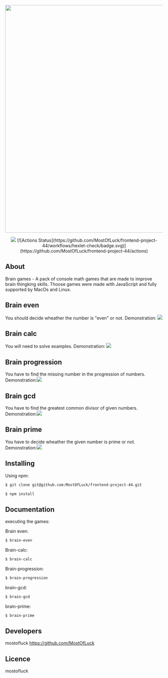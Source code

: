 

<p align="center">
      <img src="https://i.ibb.co/71VSzWp/xzxx.png" width="726">
</p>

<p align="center">
   <a href="https://codeclimate.com/github/MostOfLuck/frontend-project-44/maintainability"><img src="https://api.codeclimate.com/v1/badges/5d2f223b657ef254075f/maintainability" /></a>
      [![Actions Status](https://github.com/MostOfLuck/frontend-project-44/workflows/hexlet-check/badge.svg)](https://github.com/MostOfLuck/frontend-project-44/actions)

</p>

## About

Brain games - A pack of console math games that are made to improve brain thingking skills. Thoose games were made with JavaScript and fully supported by MacOs and Linux.

Brain even
--------------------------  
 You should decide wheather the number is "even" or not.
 Demonstration: <a href="https://asciinema.org/a/602271" target="_blank"><img src="https://asciinema.org/a/602271.svg" /></a>

Brain calc
-------------------------- 
You will need to solve examples. Demonstration: <a href="https://asciinema.org/a/602402" target="_blank"><img src="https://asciinema.org/a/602402.svg" /></a>

Brain progression
-------------------------- 
You have to find the missing number in the progression of numbers. Demonstration:<a href="https://asciinema.org/a/602551" target="_blank"><img src="https://asciinema.org/a/602551.svg" /></a>

Brain gcd
-------------------------- 
You have to find the greatest common divisor of given numbers. Demonstration:<a href="https://asciinema.org/a/602539" target="_blank"><img src="https://asciinema.org/a/602539.svg" /></a>

Brain prime
-------------------------- 
You have to decide wheather the given number is prime or not. Demonstration:<a href="https://asciinema.org/a/602580" target="_blank"><img src="https://asciinema.org/a/602580.svg" /></a>
## Installing



Using npm:

```bash
$ git clone git@github.com:MostOfLuck/frontend-project-44.git
```

```bash
$ npm install 
```

## Documentation
executing the games:

Brain even:
```bash
$ brain-even
```
Brain-calc:
```bash
$ brain-calc
```
Brain-progression:
```bash
$ brain-progression
```
brain-gcd:
```bash
$ brain-gcd
```
brain-prime:
```bash
$ brain-prime
```

## Developers

mostofluck https://github.com/MostOfLuck

## Licence

mostofluck
